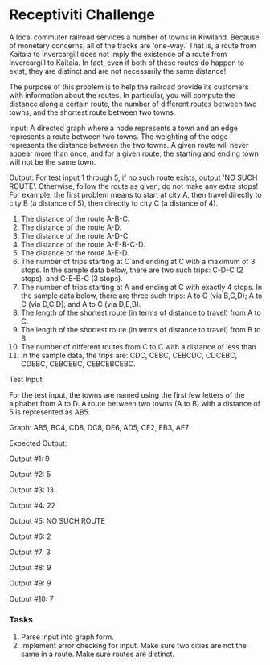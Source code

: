 # Receptiviti Challenge

A local commuter railroad services a number of towns in
Kiwiland.  Because of monetary concerns, all of the tracks are 'one-way.'
That is, a route from Kaitaia to Invercargill does not imply the existence
of a route from Invercargill to Kaitaia.  In fact, even if both of these
routes do happen to exist, they are distinct and are not necessarily the
same distance!

The purpose of this problem is to help the railroad provide its customers
with information about the routes.  In particular, you will compute the
distance along a certain route, the number of different routes between two
towns, and the shortest route between two towns.

Input:  A directed graph where a node represents a town and an edge
represents a route between two towns.  The weighting of the edge represents
the distance between the two towns.  A given route will never appear more
than once, and for a given route, the starting and ending town will not be
the same town.

Output: For test input 1 through 5, if no such route exists, output 'NO
SUCH ROUTE'.  Otherwise, follow the route as given; do not make any extra
stops!  For example, the first problem means to start at city A, then
travel directly to city B (a distance of 5), then directly to city C (a
distance of 4).

1. The distance of the route A-B-C.
2. The distance of the route A-D.
3. The distance of the route A-D-C.
4. The distance of the route A-E-B-C-D.
5. The distance of the route A-E-D.
6. The number of trips starting at C and ending at C with a maximum of 3
stops.  In the sample data below, there are two such trips: C-D-C (2
stops). and C-E-B-C (3 stops).
7. The number of trips starting at A and ending at C with exactly 4 stops.
In the sample data below, there are three such trips: A to C (via B,C,D); A
to C (via D,C,D); and A to C (via D,E,B).
8. The length of the shortest route (in terms of distance to travel) from A
to C.
9. The length of the shortest route (in terms of distance to travel) from B
to B.
10. The number of different routes from C to C with a distance of less than
30.  In the sample data, the trips are: CDC, CEBC, CEBCDC, CDCEBC, CDEBC,
CEBCEBC, CEBCEBCEBC.

Test Input:

For the test input, the towns are named using the first few letters of the
alphabet from A to D.  A route between two towns (A to B) with a distance
of 5 is represented as AB5.

Graph: AB5, BC4, CD8, DC8, DE6, AD5, CE2, EB3, AE7

Expected Output:

Output #1: 9

Output #2: 5

Output #3: 13

Output #4: 22

Output #5: NO SUCH ROUTE

Output #6: 2

Output #7: 3

Output #8: 9

Output #9: 9

Output #10: 7

### Tasks
1. Parse input into graph form.
2. Implement error checking for input. Make sure two cities are not the same in a route. Make sure routes are distinct.
